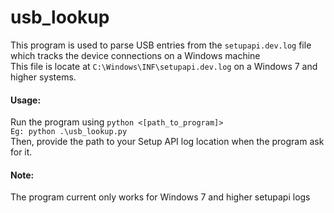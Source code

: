 # usb_lookup

This program is used to parse USB entries from the `setupapi.dev.log` file which tracks the device connections on a Windows machine</br>
This file is locate at `C:\Windows\INF\setupapi.dev.log` on a Windows 7 and higher systems.

#### Usage:
Run the program using `python <[path_to_program]>`</br>
`Eg: python .\usb_lookup.py`</br>
Then, provide the path to your Setup API log location when the program ask for it.


#### Note:
The program current only works for Windows 7 and higher setupapi logs
